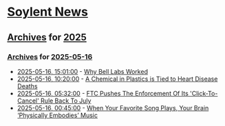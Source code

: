 # [Soylent News](../../../README.md)

## [Archives](../../index.md) for [2025](../index.md)

### [Archives](../../index.md) for [2025-05-16](index.md)

* [2025-05-16, 15:01:00](https://soylentnews.org/article.pl?sid=25/05/14/2259213&from=rss) - [Why Bell Labs Worked](https://soylentnews.org/article.pl?sid=25/05/14/2259213&from=rss)
* [2025-05-16, 10:20:00](https://soylentnews.org/article.pl?sid=25/05/15/0224241&from=rss) - [A Chemical in Plastics is Tied to Heart Disease Deaths](https://soylentnews.org/article.pl?sid=25/05/15/0224241&from=rss)
* [2025-05-16, 05:32:00](https://soylentnews.org/article.pl?sid=25/05/15/0157228&from=rss) - [FTC Pushes The Enforcement Of Its 'Click-To-Cancel' Rule Back To July](https://soylentnews.org/article.pl?sid=25/05/15/0157228&from=rss)
* [2025-05-16, 00:45:00](https://soylentnews.org/article.pl?sid=25/05/15/0147219&from=rss) - [When Your Favorite Song Plays, Your Brain ‘Physically Embodies’ Music](https://soylentnews.org/article.pl?sid=25/05/15/0147219&from=rss)
